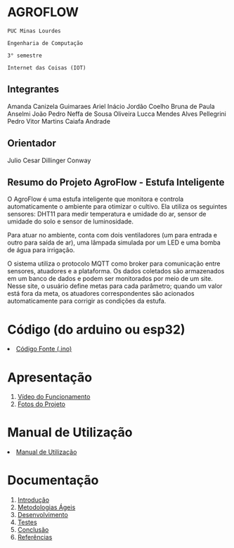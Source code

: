 # AGROFLOW

`PUC Minas Lourdes`

`Engenharia de Computação`

`3° semestre`

`Internet das Coisas (IOT)`


## Integrantes

Amanda Canizela Guimaraes 
Ariel Inácio Jordão Coelho 
Bruna de Paula Anselmi 
João Pedro Neffa de Sousa Oliveira
Lucca Mendes Alves Pellegrini 
Pedro Vitor Martins Caiafa Andrade

## Orientador

Julio Cesar Dillinger Conway 

## Resumo do Projeto AgroFlow - Estufa Inteligente

O AgroFlow é uma estufa inteligente que monitora e controla automaticamente o ambiente para otimizar o cultivo. Ela utiliza os seguintes sensores: DHT11 para medir temperatura e umidade do ar, sensor de umidade do solo e sensor de luminosidade.

Para atuar no ambiente, conta com dois ventiladores (um para entrada e outro para saída de ar), uma lâmpada simulada por um LED e uma bomba de água para irrigação.

O sistema utiliza o protocolo MQTT como broker para comunicação entre sensores, atuadores e a plataforma. Os dados coletados são armazenados em um banco de dados e podem ser monitorados por meio de um site. Nesse site, o usuário define metas para cada parâmetro; quando um valor está fora da meta, os atuadores correspondentes são acionados automaticamente para corrigir as condições da estufa.

# Código (do arduino ou esp32)

<li><a href="Codigo/README.md"> Código Fonte (.ino)</a></li>

# Apresentação

<ol>
<li><a href="Apresentacao/README.md"> Vídeo do Funcionamento</a></li>
<li><a href="Apresentacao/README.md"> Fotos do Projeto</a></li>
</ol>

# Manual de Utilização

<li><a href="Manual/manual de utilização.md"> Manual de Utilização</a></li>


# Documentação

<ol>
<li><a href="Documentacao/01-Introducão.md"> Introdução</a></li>
<li><a href="Documentacao/02-Metodologias Ágeis.md"> Metodologias Ágeis</a></li>
<li><a href="Documentacao/03-Desenvolvimento.md"> Desenvolvimento </a></li>
<li><a href="Documentacao/04-Testes.md"> Testes </a></li>
<li><a href="Documentacao/05-Conclusão.md"> Conclusão </a></li>
<li><a href="Documentacao/06-Referências.md"> Referências </a></li>
</ol>

